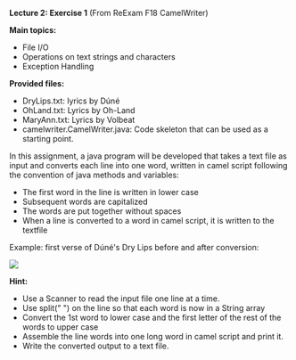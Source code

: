 **Lecture 2: Exercise 1** (From ReExam F18 CamelWriter)

**Main topics:**
- File I/O
- Operations on text strings and characters
- Exception Handling

**Provided files:**
- DryLips.txt: lyrics by Dúné
- OhLand.txt: Lyrics by Oh-Land
- MaryAnn.txt: Lyrics by Volbeat
- camelwriter.CamelWriter.java: Code skeleton that can be used as a starting point.

In this assignment, a java program will be developed that takes a text file as input and converts each line into one word, written in camel script following the convention of java methods and variables:

- The first word in the line is written in lower case
- Subsequent words are capitalized
- The words are put together without spaces
- When a line is converted to a word in camel script, it is written to the textfile

Example: first verse of Dúné's Dry Lips before and after conversion:

![](/images/output.png)

**Hint:**

* Use a Scanner to read the input file one line at a time.
* Use split(" ") on the line so that each word is now in a String array
* Convert the 1st word to lower case and the first letter of the rest of the words to upper case
* Assemble the line words into one long word in camel script and print it.
* Write the converted output to a text file.